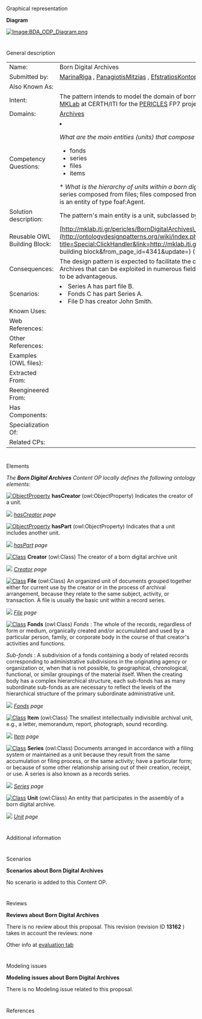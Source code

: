 # 

 Graphical representation



__Diagram__ 





[![Image:BDA_ODP_Diagram.png](../images/b/bf/BDA_ODP_Diagram.png)](../Image/BDA_ODP_Diagram.png "Image:BDA_ODP_Diagram.png")





# 

 General description




|  |  |
| --- | --- |
|  Name:  |  Born Digital Archives  |
|  Submitted by:  | [MarinaRiga](../User/MarinaRiga "User:MarinaRiga")  , [PanagiotisMitzias](../User/PanagiotisMitzias "User:PanagiotisMitzias")  , [EfstratiosKontopoulos](../User/EfstratiosKontopoulos "User:EfstratiosKontopoulos")  |
|  Also Known As:  |  |
|  Intent:  |  The pattern intends to model the domain of born digital archives. This pattern has been developed by [MKLab](http://mklab.iti.gr/ "http://mklab.iti.gr/")  at CERTH/ITI for the [PERICLES](http://www.pericles-project.eu/ "http://www.pericles-project.eu/")  FP7 project.  |
|  Domains:  | [Archives](../Community/Archives "Community:Archives")  |
|  Competency Questions:  | <li><p><i>         What are the main entities (units) that compose born digital archives?        </i>        These are:        <ul><li>          fonds         </li><li>          series         </li><li>          files         </li><li>          items         </li></ul></p></li>* _What is the hierarchy of units within a born digital archive?_  Fonds composed from series or files; series composed from files; files composed from items.* _Who is the creator of an archive?_  The creator is an entity of type foaf:Agent. |
|  Solution description:  |  The pattern's main entity is a unit, subclassed by fonds, series, files and items.  |
|  Reusable OWL Building Block:  | [http://mklab.iti.gr/pericles/BornDigitalArchives\_ODP.owl](http://ontologydesignpatterns.org/wiki/index.php?title=Special:ClickHandler&link=http://mklab.iti.gr/pericles/BornDigitalArchives_ODP.owl&message=OWL building block&from_page_id=4341&update=)  (545)  |
|  Consequences:  |  The design pattern is expected to facilitate the creation of domain ontologies related to Born Digital Archives that can be exploited in numerous fields. A well-established, comprehensible pattern will prove to be advantageous.  |
|  Scenarios:  | <li>       Series A has part file B.      </li><li>       Fonds C has part Series A.      </li><li>       File D has creator John Smith.      </li> |
|  Known Uses:  |  |
|  Web References:  |  |
|  Other References:  |  |
|  Examples (OWL files):  |  |
|  Extracted From:  |  |
|  Reengineered From:  |  |
|  Has Components:  |  |
|  Specialization Of:  |  |
|  Related CPs:  |  |



  





# 

 Elements



_The
 __Born Digital Archives__ 
 Content OP locally defines the following ontology elements:_ 





[![ObjectProperty](../../images/thumb/c/c3/ObjectProperty.gif/20px-ObjectProperty.gif)](../Image/ObjectProperty.gif "ObjectProperty")
__hasCreator__ 
 (owl:ObjectProperty) Indicates the creator of a unit.
 
[![](../../../../../../../../images/thumb/8/87/ArrowRight.gif/11px-ArrowRight.gif)](../Image/ArrowRight.gif "ArrowRight.gif")
_[hasCreator](../Submissions/Born_Digital_Archives/hasCreator "Submissions:Born Digital Archives/hasCreator") 
 page_ 



[![ObjectProperty](../../images/thumb/c/c3/ObjectProperty.gif/20px-ObjectProperty.gif)](../Image/ObjectProperty.gif "ObjectProperty")
__hasPart__ 
 (owl:ObjectProperty) Indicates that a unit includes another unit.
 
[![](../../../../../../../../images/thumb/8/87/ArrowRight.gif/11px-ArrowRight.gif)](../Image/ArrowRight.gif "ArrowRight.gif")
_[hasPart](../Submissions/Born_Digital_Archives/hasPart "Submissions:Born Digital Archives/hasPart") 
 page_ 



[![Class](../../../../../../images/thumb/2/27/Class.gif/20px-Class.gif)](../Image/Class.gif "Class")
__Creator__ 
 (owl:Class) The creator of a born digital archive unit
 
[![](../../../../../../../../images/thumb/8/87/ArrowRight.gif/11px-ArrowRight.gif)](../Image/ArrowRight.gif "ArrowRight.gif")
_[Creator](../Submissions/Born_Digital_Archives/Creator "Submissions:Born Digital Archives/Creator") 
 page_ 



[![Class](../../../../../../images/thumb/2/27/Class.gif/20px-Class.gif)](../Image/Class.gif "Class")
__File__ 
 (owl:Class) An organized unit of documents grouped together either for current use by the creator or in the process of archival arrangement, because they relate to the same subject, activity, or transaction. A file is usually the basic unit within a record series.
 
[![](../../../../../../../../images/thumb/8/87/ArrowRight.gif/11px-ArrowRight.gif)](../Image/ArrowRight.gif "ArrowRight.gif")
_[File](../Submissions/Born_Digital_Archives/File "Submissions:Born Digital Archives/File") 
 page_ 



[![Class](../../../../../../images/thumb/2/27/Class.gif/20px-Class.gif)](../Image/Class.gif "Class")
__Fonds__ 
 (owl:Class)
 _Fonds_ 
 : The whole of the records, regardless of form or medium, organically created and/or accumulated and used by a particular person, family, or corporate body in the course of that creator's activities and functions.
   


_Sub-fonds_ 
 : A subdivision of a fonds containing a body of related records corresponding to administrative subdivisions in the originating agency or organization or, when that is not possible, to geographical, chronological, functional, or similar groupings of the material itself. When the creating body has a complex hierarchical structure, each sub-fonds has as many subordinate sub-fonds as are necessary to reflect the levels of the hierarchical structure of the primary subordinate administrative unit.
 



[![](../../../../../../../../images/thumb/8/87/ArrowRight.gif/11px-ArrowRight.gif)](../Image/ArrowRight.gif "ArrowRight.gif")
_[Fonds](../Submissions/Born_Digital_Archives/Fonds "Submissions:Born Digital Archives/Fonds") 
 page_ 



[![Class](../../../../../../images/thumb/2/27/Class.gif/20px-Class.gif)](../Image/Class.gif "Class")
__Item__ 
 (owl:Class) The smallest intellectually indivisible archival unit, e.g., a letter, memorandum, report, photograph, sound recording.
 
[![](../../../../../../../../images/thumb/8/87/ArrowRight.gif/11px-ArrowRight.gif)](../Image/ArrowRight.gif "ArrowRight.gif")
_[Item](../Submissions/Born_Digital_Archives/Item "Submissions:Born Digital Archives/Item") 
 page_ 



[![Class](../../../../../../images/thumb/2/27/Class.gif/20px-Class.gif)](../Image/Class.gif "Class")
__Series__ 
 (owl:Class) Documents arranged in accordance with a filing system or maintained as a unit because they result from the same accumulation or filing process, or the same activity; have a particular form; or because of some other relationship arising out of their creation, receipt, or use. A series is also known as a records series.
 
[![](../../../../../../../../images/thumb/8/87/ArrowRight.gif/11px-ArrowRight.gif)](../Image/ArrowRight.gif "ArrowRight.gif")
_[Series](../Submissions/Born_Digital_Archives/Series "Submissions:Born Digital Archives/Series") 
 page_ 



[![Class](../../../../../../images/thumb/2/27/Class.gif/20px-Class.gif)](../Image/Class.gif "Class")
__Unit__ 
 (owl:Class) An entity that participates in the assembly of a born digital archive.
 
[![](../../../../../../../../images/thumb/8/87/ArrowRight.gif/11px-ArrowRight.gif)](../Image/ArrowRight.gif "ArrowRight.gif")
_[Unit](../Submissions/Born_Digital_Archives/Unit "Submissions:Born Digital Archives/Unit") 
 page_ 


# 

 Additional information



# 

 Scenarios




__Scenarios about Born Digital Archives__ 


 No scenario is added to this Content OP.
 




# 

 Reviews




__Reviews about Born Digital Archives__ 


 There is no review about this proposal.
This revision (revision ID
 __13162__ 
 ) takes in account the reviews: none
 



 Other info at
 [evaluation tab](http://ontologydesignpatterns.org/wiki/index.php?title=Submissions:Born_Digital_Archives&action=evaluation "http://ontologydesignpatterns.org/wiki/index.php?title=Submissions:Born_Digital_Archives&action=evaluation") 





  





# 

 Modeling issues




__Modeling issues about Born Digital Archives__ 


 There is no Modeling issue related to this proposal.
 




  





# 

 References